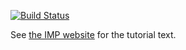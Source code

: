 [![Build Status](https://github.com/salilab/actin_tutorial/workflows/build/badge.svg?branch=master)](https://github.com/salilab/actin_tutorial/actions?query=workflow%3Abuild)

See [the IMP website](https://integrativemodeling.org/tutorials/actin/)
for the tutorial text.
